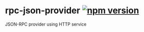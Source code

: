 # rpc-json-provider [![npm version](https://badge.fury.io/js/rpc-json-provider.svg)](https://badge.fury.io/js/rpc-json-provider)

JSON-RPC provider using HTTP service
